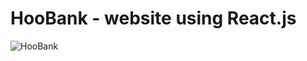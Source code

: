 # HooBank - website using React.js

![HooBank](https://i.ibb.co/BK1Hn0x/Screenshot-2022-08-08-at-4-05-48-PM.png)
